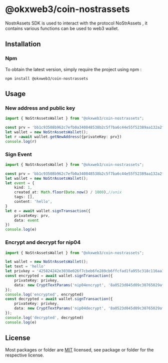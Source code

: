 # @okxweb3/coin-nostrassets
NostrAssets SDK is used to interact with the protocol NoStrAssets , it contains various functions can be used to web3 wallet.

## Installation

### Npm

To obtain the latest version, simply require the project using npm :

```shell
npm install @okxweb3/coin-nostrassets
```

## Usage

### New address and public key

```typescript
import { NoStrAssetsWallet } from "@okxweb3/coin-nostrassets";

const prv = 'bb1c93508b962c7efb0a340848538b2c5f7ba6c44e55f52389aa132a2fd3521a'
let wallet = new NoStrAssetsWallet();
let r =await wallet.getNewAddress({privateKey: prv})
console.log(r)
```

### Sign Event

```typescript
import { NoStrAssetsWallet } from "@okxweb3/coin-nostrassets";

const prv = 'bb1c93508b962c7efb0a340848538b2c5f7ba6c44e55f52389aa132a2fd3521a'
let wallet = new NoStrAssetsWallet();
let event = {
    kind: 1,
    created_at: Math.floor(Date.now() / 1000),//unix
    tags: [],
    content: 'hello',
}
let e = await wallet.signTransaction({
    privateKey: prv,
    data: event
})
console.log(e)
```


### Encrypt and decrypt for nip04

```typescript
import { NoStrAssetsWallet } from "@okxweb3/coin-nostrassets";

let wallet = new NoStrAssetsWallet();
let text = 'hello'
let privkey = '425824242e3038e026f7cbeb6fe289cb6ffcfad1fa955c318c116aa1f2f32bfc'
const encrypted = await wallet.signTransaction({
    privateKey: privkey,
    data: new CryptTextParams('nip04encrypt', '8a0523d045d09c30765029af9307d570cb0d969e4b9400c08887c23250626eea', text)
});
console.log('encrypted', encrypted)
const decrypted = await wallet.signTransaction({
    privateKey: privkey,
    data: new CryptTextParams('nip04decrypt', '8a0523d045d09c30765029af9307d570cb0d969e4b9400c08887c23250626eea', encrypted)
});
console.log('decrypted', decrypted)
console.log(e)
```

## License
Most packages or folder are [MIT](<https://github.com/okx/js-wallet-sdk/blob/main/LICENSE>) licensed, see package or folder for the respective license.
